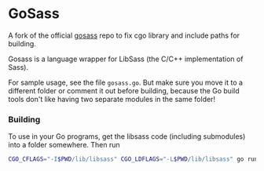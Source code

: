 GoSass
======

A fork of the official [gosass](https://github.com/moovweb/gosass) repo to fix cgo library and include paths for building.

Gosass is a language wrapper for LibSass (the C/C++ implementation of Sass).

For sample usage, see the file `gosass.go`. But make sure you move it to a different folder or comment it out before building, because the Go build tools don't like having two separate modules in the same folder!

### Building

To use in your Go programs, get the libsass code (including submodules) into a folder somewhere. Then run

```bash
CGO_CFLAGS="-I$PWD/lib/libsass" CGO_LDFLAGS="-L$PWD/lib/libsass" go run main.go (or whatever)
```


